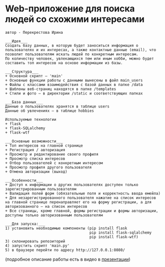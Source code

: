 # Web-приложение для поиска людей со схожими интересами 

```
автор - Перекрестова Ирина
```
```
___Идея___
Создать базу данных, в которую будет заноситься информация о пользователях и их интересах, а также контактные данные (email), что позволит пользователям искать людей по конкретным интересам.
По количеству человек, увлекающихся тем или иным хобби, можно будет составить топ интересов на основе информации из базы.
```
```
___Структура___
+ Основной скрипт – 'main'
+ Основные функции работы с данными вынесены в файл main_users
+ Файлы с классами взаимодействия с базой данных в папке /data
+ Шаблоны веб-страниц находятся в папке /templates
+ Стили и фото – в директории /static и соответствующих папках
```
```
___База данных___
Данные о пользователях хранятся в таблице users
Данные об увлечениях – в таблице hobbies
```
```
Используемые технологии
+ flask
+ flask-SQLalchemy
+ flask-wtf
```
```
___Основные возможности___
+ Топ интересов на главной странице
+ Регистрация / авторизация
+ Просмотр и редактирование своего профиля
+ Просмотр списка интересов
+ Отбор пользователей с конкретным интересом
+ Просмотр профиля другого пользователя
+ Отмена авторизации (выход)
```
```
___Особенности___
+ Доступ к информации о других пользователях доступен только зарегистрированным пользователям 
+ Валидация полей форм (обязательные поля и корректность ввода емейла)
+ Для незарегистрированного пользователя нажатие на список интересов на главной странице перенаправляет его на форму регистрации, а для авторизованного – на список интересов
+ Все страницы, кроме главной, формы регистрации и формы авторизации, доступны только авторизованным пользователям
```
```
___Для запуска:___
1) установить необходимые компоненты (pip install flask
                                      pip install flask-sqlalchemy
                                      pip install flask-wtf)
3) склонировать репозиторий
4) запустить скрипт 'main.py'
5) в браузере перейти по адресу http://127.0.0.1:8080/
```
(подробное описание работы есть в видео в [презентации](https://github.com/ashuno/website/blob/main/%D0%9F%D1%80%D0%B5%D0%B7%D0%B5%D0%BD%D1%82%D0%B0%D1%86%D0%B8%D1%8F%20%D0%BF%D1%80%D0%BE%D0%B5%D0%BA%D1%82%D0%B0%20%D0%BF%D0%BE%20%D0%B2%D0%B5%D0%B1-%D0%BF%D1%80%D0%B8%D0%BB%D0%BE%D0%B6%D0%B5%D0%BD%D0%B8%D1%8E.pptx))
